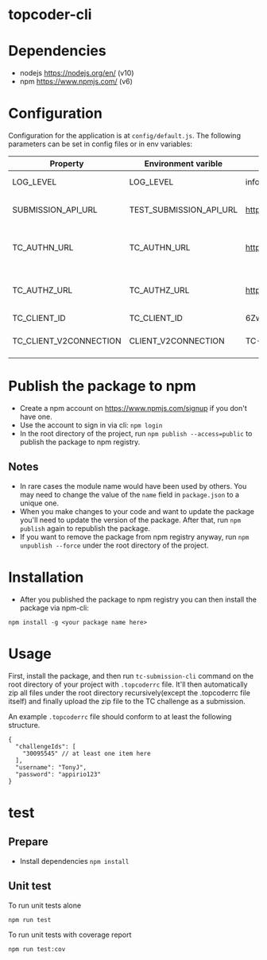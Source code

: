 topcoder-cli
===

# Dependencies
- nodejs https://nodejs.org/en/ (v10)
- npm https://www.npmjs.com/ (v6)

# Configuration
Configuration for the application is at `config/default.js`.
The following parameters can be set in config files or in env variables:

| Property               | Environment varible     | Default value                              | Description                            |
| ---                    | ---                     | ---                                        | ---                                    |
| LOG_LEVEL              | LOG_LEVEL               | info                                       | control log level                      |
| SUBMISSION_API_URL     | TEST_SUBMISSION_API_URL | https://api.topcoder.com/v5/submissions    | the TC submission API URL              |
| TC_AUTHN_URL           | TC_AUTHN_URL            | https://topcoder.auth0.com/oauth/ro        | API that is used to fetch JWT token v2 |
| TC_AUTHZ_URL           | TC_AUTHZ_URL            | https://api.topcoder.com/v3/authorizations | API that is used to fetch JWT token v3 |
| TC_CLIENT_ID           | TC_CLIENT_ID            | 6ZwZEUo2ZK4c50aLPpgupeg5v2Ffxp9P           | TC client ID                           |
| TC_CLIENT_V2CONNECTION | CLIENT_V2CONNECTION     | TC-User-Database                           | TC client connection protocol          |

# Publish the package to npm
- Create a npm account on https://www.npmjs.com/signup if you don't have one.
- Use the account to sign in via cli: `npm login`
- In the root directory of the project, run `npm publish --access=public` to publish the package to npm registry.

## Notes
- In rare cases the module name would have been used by others. You may need to change the value of the `name` field in `package.json`
  to a unique one.
- When you make changes to your code and want to update the package you'll need to update the version of the package.
  After that, run `npm publish` again to republish the package.
- If you want to remove the package from npm registry anyway, run `npm unpublish --force` under the root directory of the project.

# Installation

- After you published the package to npm registry you can then install the package via npm-cli:

``` node
npm install -g <your package name here>
```

# Usage

First, install the package, and then run `tc-submission-cli` command on the root directory of your project with `.topcoderrc` file.
It'll then automatically zip all files under the root directory recursively(except the .topcoderrc file itself) and finally upload the zip file to the TC challenge as a submission.

An example `.topcoderrc` file should conform to at least the following structure.

``` jsonr
{
  "challengeIds": [
    "30095545" // at least one item here
  ],
  "username": "TonyJ",
  "password": "appirio123"
}
```

# test

## Prepare
- Install dependencies `npm install`

## Unit test
To run unit tests alone

```bash
npm run test
```

To run unit tests with coverage report

```bash
npm run test:cov
```
